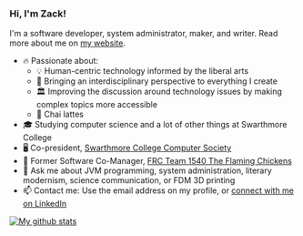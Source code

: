 ### Hi, I'm Zack!

I'm a software developer, system administrator, maker, and writer. Read more about me on [my website](https://robinsonz.me).

* 🔥 Passionate about:
  * 💡 Human-centric technology informed by the liberal arts
  * 🤝 Bringing an interdisciplinary perspective to everything I create
  * 🏛 Improving the discussion around technology issues by making complex topics more accessible
  * 🍵 Chai lattes
* 🎓 Studying computer science and a lot of other things at Swarthmore College
* 🖥 Co-president, [Swarthmore College Computer Society](https://www.sccs.swarthmore.edu/)
* 🤖 Former Software Co-Manager, [FRC Team 1540 The Flaming Chickens](https://team1540.org)
* 💬 Ask me about JVM programming, system administration, literary modernism, science communication, or FDM 3D printing
* 📫 Contact me: Use the email address on my profile, or [connect with me on LinkedIn](https://www.linkedin.com/in/robinsonz/)

[![My github stats](https://github-readme-stats.vercel.app/api?username=robinsonz&include_all_commits=true&count_private=true&show_icons=true&hide=stars&theme=dark&hide_border=true&bg_color=0D1118)](https://github.com/anuraghazra/github-readme-stats)
